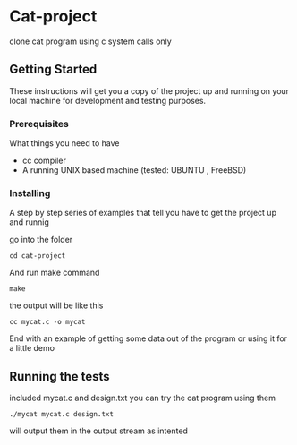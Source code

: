 # Cat-project

clone cat program using c system calls only
## Getting Started

These instructions will get you a copy of the project up and running on your local machine for development and testing purposes.

### Prerequisites

What things you need to have 

- cc compiler
- A running UNIX based machine (tested: UBUNTU , FreeBSD)

### Installing

A step by step series of examples that tell you have to get the project 
up and runnig

go into the folder

```
cd cat-project
```

And run make command

```
make
```
the output will be like this 
```
cc mycat.c -o mycat
```

End with an example of getting some data out of the program or using it for a little demo

## Running the tests

included mycat.c and design.txt
you can try the cat program using them

```
./mycat mycat.c design.txt
```
will output them in the output stream as intented 
